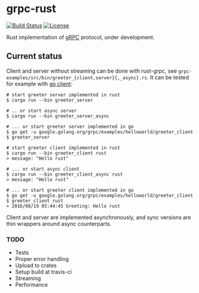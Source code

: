grpc-rust
=========

<!-- https://travis-ci.org/stepancheg/rust-protobuf.png -->
[![Build Status](https://img.shields.io/travis/stepancheg/grpc-rust.svg)](https://travis-ci.org/stepancheg/rust-protobuf)
[![License](https://img.shields.io/crates/l/grpc.svg)](https://github.com/stepancheg/grpc-rust/blob/master/LICENSE.txt)

Rust implementation of [gRPC](http://www.grpc.io/) protocol, under development.

## Current status

Client and server without streaming can be done with rust-grpc,
see `grpc-examples/src/bin/greeter_{client,server}{,_async}.rs`. It can be tested
for example with [go client](https://github.com/grpc/grpc-go/tree/master/examples/helloworld):

```
# start greeter server implemented in rust
$ cargo run --bin greeter_server

# .. or start async server
$ cargo run --bin greeter_server_async

# ... or start greeter server implemented in go
$ go get -u google.golang.org/grpc/examples/helloworld/greeter_client
$ greeter_server

# start greeter client implemented in rust
$ cargo run --bin greeter_client rust
> message: "Hello rust"

# ... or start async client
$ cargo run --bin greeter_client_async rust
> message: "Hello rust"

# ... or start greeter client implemented in go
$ go get -u google.golang.org/grpc/examples/helloworld/greeter_client
$ greeter_client rust
> 2016/08/19 05:44:45 Greeting: Hello rust
```

Client and server are implemented asynchronously, and sync versions are thin wrappers around async counterparts.

### TODO

* Tests
* Proper error handling
* Upload to crates
* Setup build at travis-ci
* Streaming
* Performance

